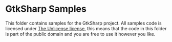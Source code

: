 # GtkSharp Samples

This folder contains samples for the GtkSharp project. All samples code is licensed under [The Unlicense license](LICENSE), this means that the code in this folder is part of the public domain and you are free to use it however you like.